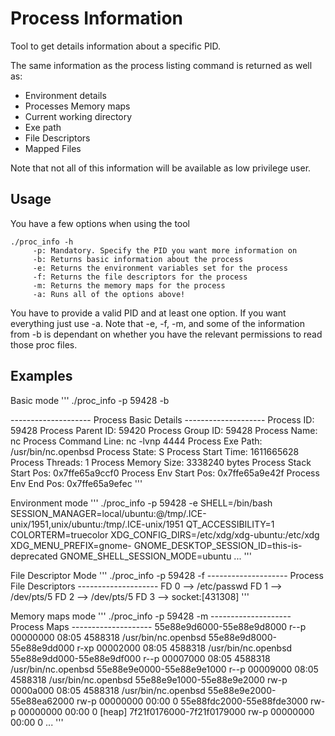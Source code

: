 # Process Information

Tool to get details information about a specific PID.

The same information as the process listing command is returned as well as:
- Environment details
- Processes Memory maps
- Current working directory
- Exe path
- File Descriptors
- Mapped Files

Note that not all of this information will be available as low privilege user.

## Usage

You have a few options when using the tool
```
./proc_info -h
	 -p: Mandatory. Specify the PID you want more information on
	 -b: Returns basic information about the process
	 -e: Returns the environment variables set for the process
	 -f: Returns the file descriptors for the process
	 -m: Returns the memory maps for the process
	 -a: Runs all of the options above!
```

You have to provide a valid PID and at least one option. If you want everything just use -a. Note that -e, -f, -m, and some of the information from -b is dependant on whether you have the relevant permissions to read those proc files.

## Examples

Basic mode
'''
./proc_info -p 59428 -b

-------------------- Process Basic Details --------------------
Process ID: 59428
Process Parent ID: 59420
Process Group ID: 59428
Process Name: nc
Process Command Line: nc -lvnp 4444 
Process Exe Path: /usr/bin/nc.openbsd
Process State: S
Process Start Time: 1611665628
Process Threads: 1
Process Memory Size: 3338240 bytes
Process Stack Start Pos: 0x7ffe65a9ccf0
Process Env Start Pos: 0x7ffe65a9e42f
Process Env End Pos: 0x7ffe65a9efec
'''

Environment mode
'''
./proc_info -p 59428 -e
SHELL=/bin/bash
SESSION_MANAGER=local/ubuntu:@/tmp/.ICE-unix/1951,unix/ubuntu:/tmp/.ICE-unix/1951
QT_ACCESSIBILITY=1
COLORTERM=truecolor
XDG_CONFIG_DIRS=/etc/xdg/xdg-ubuntu:/etc/xdg
XDG_MENU_PREFIX=gnome-
GNOME_DESKTOP_SESSION_ID=this-is-deprecated
GNOME_SHELL_SESSION_MODE=ubuntu
...
'''

File Descriptor Mode
'''
./proc_info -p 59428 -f
-------------------- Process File Descriptors --------------------
FD 0 --> /etc/passwd
FD 1 --> /dev/pts/5
FD 2 --> /dev/pts/5
FD 3 --> socket:[431308]
'''

Memory maps mode
'''
./proc_info -p 59428 -m
-------------------- Process Maps --------------------
55e88e9d6000-55e88e9d8000 r--p 00000000 08:05 4588318                    /usr/bin/nc.openbsd
55e88e9d8000-55e88e9dd000 r-xp 00002000 08:05 4588318                    /usr/bin/nc.openbsd
55e88e9dd000-55e88e9df000 r--p 00007000 08:05 4588318                    /usr/bin/nc.openbsd
55e88e9e0000-55e88e9e1000 r--p 00009000 08:05 4588318                    /usr/bin/nc.openbsd
55e88e9e1000-55e88e9e2000 rw-p 0000a000 08:05 4588318                    /usr/bin/nc.openbsd
55e88e9e2000-55e88ea62000 rw-p 00000000 00:00 0 
55e88fdc2000-55e88fde3000 rw-p 00000000 00:00 0                          [heap]
7f21f0176000-7f21f0179000 rw-p 00000000 00:00 0 
...
'''

